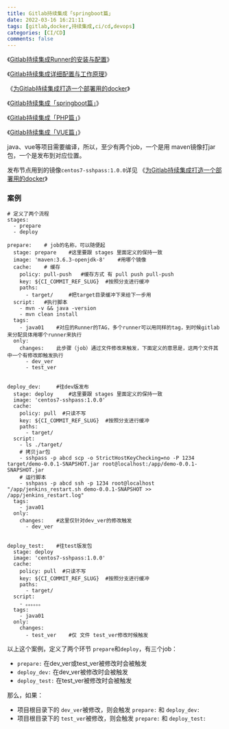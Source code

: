 ```yaml
---
title: Gitlab持续集成「springboot篇」
date: 2022-03-16 16:21:11
tags: [gitlab,docker,持续集成,ci/cd,devops]
categories: [CI/CD]
comments: false
---
```


《[Gitlab持续集成Runner的安装与配置](/2022/03/15/Gitlab持续集成Runner安装与配置/)》

《[Gitlab持续集成详细配置与工作原理](/2022/03/16/Gitlab持续集成详细配置与工作原理/)》

《[为Gitlab持续集成打造一个部署用的docker](/2022/03/16/为Gitlab持续集成打造一个部署用的docker/)》

《[Gitlab持续集成「springboot篇」](/2022/03/16/Gitlab持续集成「springboot篇」/)》

《[Gitlab持续集成「PHP篇」](/2022/03/16/Gitlab持续集成「PHP篇」/)》

《[Gitlab持续集成「VUE篇」](/2022/03/16/Gitlab持续集成「VUE篇」/)》


java、vue等项目需要编译，所以，至少有两个job，一个是用 maven镜像打jar包，一个是发布到对应位置。

发布节点用到的镜像`centos7-sshpass:1.0.0`详见 《[为Gitlab持续集成打造一个部署用的docker](/2022/03/16/为Gitlab持续集成打造一个部署用的docker/)》

### 案例
```
# 定义了两个流程
stages:
  - prepare
  - deploy

prepare:    # job的名称，可以随便起
  stage: prepare    #这里要跟 stages 里面定义的保持一致
  image: 'maven:3.6.3-openjdk-8'    #用哪个镜像
  cache:    # 缓存
    policy: pull-push   #缓存方式 有 pull push pull-push
    key: ${CI_COMMIT_REF_SLUG}  #按照分支进行缓冲
    paths:
      - target/     #把target目录缓冲下来给下一步用
  script:   #执行脚本
    - mvn -v && java -version
    - mvn clean install
  tags:
    - java01    #对应的Runner的TAG，多个runner可以用同样的tag，到时候gitlab来分配具体用哪个runner来执行
  only:
    changes:    此步骤（job）通过文件修改来触发，下面定义的意思是，这两个文件其中一个有修改即触发执行
      - dev_ver
      - test_ver


deploy_dev:     #往dev版发布
  stage: deploy     #这里要跟 stages 里面定义的保持一致
  image: 'centos7-sshpass:1.0.0'
  cache:
    policy: pull  #只读不写
    key: ${CI_COMMIT_REF_SLUG}  #按照分支进行缓冲
    paths:
      - target/
  script:
    - ls ./target/
    # 拷贝jar包
    - sshpass -p abcd scp -o StrictHostKeyChecking=no -P 1234 target/demo-0.0.1-SNAPSHOT.jar root@localhost:/app/demo-0.0.1-SNAPSHOT.jar
    # 运行脚本
    - sshpass -p abcd ssh -p 1234 root@localhost "/app/jenkins_restart.sh demo-0.0.1-SNAPSHOT >> /app/jenkins_restart.log"
  tags:
    - java01
  only:
    changes:    #这里仅针对dev_ver的修改触发
      - dev_ver
    

deploy_test:    #往test版发包
  stage: deploy
  image: 'centos7-sshpass:1.0.0'
  cache:
    policy: pull  #只读不写
    key: ${CI_COMMIT_REF_SLUG}  #按照分支进行缓冲
    paths:
      - target/
  script:
    - 。。。。。。
  tags:
    - java01
  only:
    changes:
      - test_ver    #仅 文件 test_ver修改时候触发
```

以上这个案例，定义了两个环节 `prepare`和`deploy`，有三个job：
- `prepare:` 在dev_ver或test_ver被修改时会被触发
- `deploy_dev:` 在dev_ver被修改时会被触发
- `deploy_test:` 在test_ver被修改时会被触发

那么，如果：
- 项目根目录下的 `dev_ver`被修改，则会触发 `prepare:` 和 `deploy_dev:`
- 项目根目录下的 `test_ver`被修改，则会触发 `prepare:` 和 `deploy_test:`
